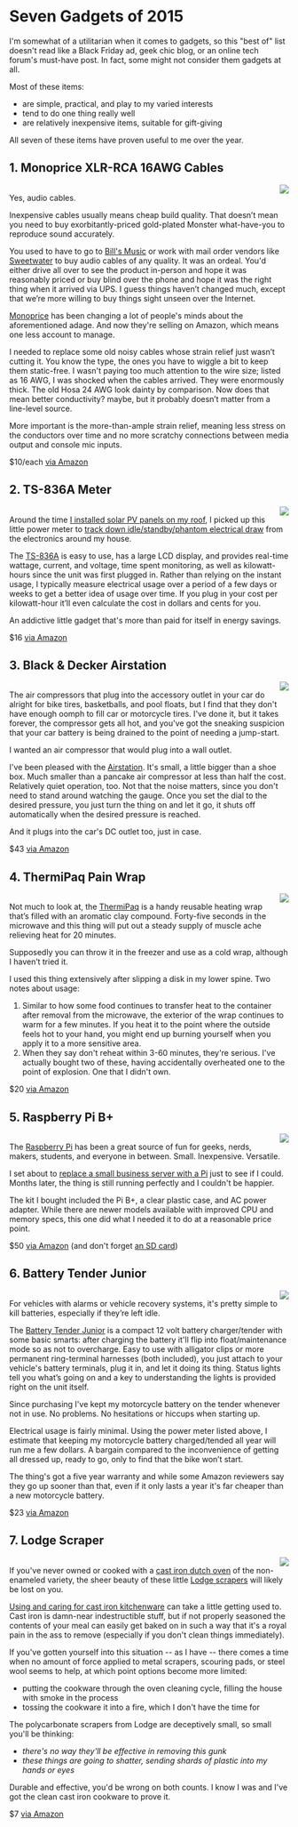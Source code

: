 <!-- title: Seven Gadgets of 2015 -->
<!-- categories: review -->
<!-- tags: gadgets,cables,audio,power -->
<!-- published: 2015-09-03T08:45:00-05:00 -->
<!-- updated: 2015-09-03T08:45:00-05:00 -->
<!-- summary: Seven simple, practical, and reasonably priced gadgets that have proven most useful. -->

# Seven Gadgets of 2015

I'm somewhat of a utilitarian when it comes to gadgets, so this "best of" list doesn't read like a Black Friday ad, geek chic blog, or an online tech forum's must-have post. In fact, some might not consider them gadgets at all.

Most of these items:

* are simple, practical, and play to my varied interests
* tend to do one thing really well
* are relatively inexpensive items, suitable for gift-giving

All seven of these items have proven useful to me over the year.

## 1. Monoprice XLR-RCA 16AWG Cables

<a href="http://www.amazon.com/gp/product/B001VLW398/ref=as_li_tl?ie=UTF8&camp=1789&creative=390957&creativeASIN=B001VLW398&linkCode=as2&tag=v2mdc-20&linkId=3WPJGE3HJDWF6LRP"><img align="right" border="0" src="https://ws-na.amazon-adsystem.com/widgets/q?_encoding=UTF8&ASIN=B001VLW398&Format=_SL160_&ID=AsinImage&MarketPlace=US&ServiceVersion=20070822&WS=1&tag=v2mdc-20" ></a><img src="https://ir-na.amazon-adsystem.com/e/ir?t=v2mdc-20&l=as2&o=1&a=B001VLW398" width="1" height="1" border="0" alt="" style="border:none !important; margin:0px !important;" />

Yes, audio cables.

Inexpensive cables usually means cheap build quality. That doesn’t mean you need to buy exorbitantly-priced gold-plated Monster what-have-you to reproduce sound accurately.

You used to have to go to [Bill's Music](http://www.billsmusic.com/) or work with mail order vendors like [Sweetwater](http://www.sweetwater.com/) to buy audio cables of any quality. It was an ordeal. You'd either drive all over to see the product in-person and hope it was reasonably priced or buy blind over the phone and hope it was the right thing when it arrived via UPS. I guess things haven’t changed much, except that we’re more willing to buy things sight unseen over the Internet.

[Monoprice](http://www.monoprice.com/) has been changing a lot of people's minds about the aforementioned adage. And now they're selling on Amazon, which means one less account to manage.

I needed to replace some old noisy cables whose strain relief just wasn’t cutting it. You know the type, the ones you have to wiggle a bit to keep them static-free. I wasn't paying too much attention to the wire size; listed as 16 AWG, I was shocked when the cables arrived. They were enormously thick. The old Hosa 24 AWG look dainty by comparison. Now does that mean better conductivity? maybe, but it probably doesn’t matter from a line-level source.

More important is the more-than-ample strain relief, meaning less stress on the conductors over time and no more scratchy connections between media output and console mic inputs.

$10/each [via Amazon](http://www.amazon.com/dp/B001VLW398/?tag=v2mdc-20)

## 2. TS-836A Meter

<a href="http://www.amazon.com/gp/product/B00E945SJG/ref=as_li_tl?ie=UTF8&camp=1789&creative=390957&creativeASIN=B00E945SJG&linkCode=as2&tag=v2mdc-20&linkId=H6QMBVABBATIZGDT"><img align="right" border="0" src="https://ws-na.amazon-adsystem.com/widgets/q?_encoding=UTF8&ASIN=B00E945SJG&Format=_SL160_&ID=AsinImage&MarketPlace=US&ServiceVersion=20070822&WS=1&tag=v2mdc-20" ></a><img src="https://ir-na.amazon-adsystem.com/e/ir?t=v2mdc-20&l=as2&o=1&a=B00E945SJG" width="1" height="1" border="0" alt="" style="border:none !important; margin:0px !important;" />

Around the time [I installed solar PV panels on my roof](/v2/solar/), I picked up this little power meter to [track down idle/standby/phantom electrical draw](/v2/2015/01/27/standby-consumption.html) from the electronics around my house.

The [TS-836A](http://www.amazon.com/dp/B00E945SJG/?tag=v2mdc-20) is easy to use, has a large LCD display, and provides real-time wattage, current, and voltage, time spent monitoring, as well as kilowatt-hours since the unit was first plugged in. Rather than relying on the instant usage, I typically measure electrical usage over a period of a few days or weeks to get a better idea of usage over time. If you plug in your cost per kilowatt-hour it’ll even calculate the cost in dollars and cents for you.

An addictive little gadget that's more than paid for itself in energy savings.

$16 [via Amazon](http://www.amazon.com/dp/B00E945SJG/?tag=v2mdc-20)

## 3. Black & Decker Airstation

<a href="http://www.amazon.com/gp/product/B000IE0YIQ/ref=as_li_tl?ie=UTF8&camp=1789&creative=390957&creativeASIN=B000IE0YIQ&linkCode=as2&tag=v2mdc-20&linkId=JVBDJVCKQ3HX5PIN"><img align="right" border="0" src="https://ws-na.amazon-adsystem.com/widgets/q?_encoding=UTF8&ASIN=B000IE0YIQ&Format=_SL160_&ID=AsinImage&MarketPlace=US&ServiceVersion=20070822&WS=1&tag=v2mdc-20" ></a><img src="https://ir-na.amazon-adsystem.com/e/ir?t=v2mdc-20&l=as2&o=1&a=B000IE0YIQ" width="1" height="1" border="0" alt="" style="border:none !important; margin:0px !important;" />

The air compressors that plug into the accessory outlet in your car do alright for bike tires, basketballs, and pool floats, but I find that they don't have enough oomph to fill car or motorcycle tires. I've done it, but it takes forever, the compressor gets all hot, and you've got the sneaking suspicion that your car battery is being drained to the point of needing a jump-start.

I wanted an air compressor that would plug into a wall outlet.

I've been pleased with the [Airstation](http://www.amazon.com/dp/B000IE0YIQ/?tag=v2mdc-20). It's small, a little bigger than a shoe box. Much smaller than a pancake air compressor at less than half the cost. Relatively quiet operation, too. Not that the noise matters, since you don't need to stand around watching the gauge. Once you set the dial to the desired pressure, you just turn the thing on and let it go, it shuts off automatically when the desired pressure is reached.

And it plugs into the car's DC outlet too, just in case.

$43 [via Amazon](http://www.amazon.com/dp/B000IE0YIQ/?tag=v2mdc-20)

## 4. ThermiPaq Pain Wrap

<a href="http://www.amazon.com/gp/product/B0089YXOSY/ref=as_li_tl?ie=UTF8&camp=1789&creative=390957&creativeASIN=B0089YXOSY&linkCode=as2&tag=v2mdc-20&linkId=ZE4EZSEL2CKMTO75"><img align="right" border="0" src="https://ws-na.amazon-adsystem.com/widgets/q?_encoding=UTF8&ASIN=B0089YXOSY&Format=_SL160_&ID=AsinImage&MarketPlace=US&ServiceVersion=20070822&WS=1&tag=v2mdc-20" ></a><img src="https://ir-na.amazon-adsystem.com/e/ir?t=v2mdc-20&l=as2&o=1&a=B0089YXOSY" width="1" height="1" border="0" alt="" style="border:none !important; margin:0px !important;" />

Not much to look at, the [ThermiPaq](http://www.amazon.com/dp/B0089YXOSY/?tag=v2mdc-20) is a handy reusable heating wrap that’s filled with an aromatic clay compound. Forty-five seconds in the microwave and this thing will put out a steady supply of muscle ache relieving heat for 20 minutes.

Supposedly you can throw it in the freezer and use as a cold wrap, although I haven’t tried it.

I used this thing extensively after slipping a disk in my lower spine. Two notes about usage:

1. Similar to how some food continues to transfer heat to the container after removal from the microwave, the exterior of the wrap continues to warm for a few minutes. If you heat it to the point where the outside feels hot to your hand, you might end up burning yourself when you apply it to a more sensitive area.
2. When they say don't reheat within 3-60 minutes, they're serious. I've actually bought two of these, having accidentally overheated one to the point of explosion. One that I didn't own.

$20 [via Amazon](http://www.amazon.com/dp/B0089YXOSY/?tag=v2mdc-20)

## 5. Raspberry Pi B+

<a href="http://www.amazon.com/gp/product/B00TFV5QTA/ref=as_li_tl?ie=UTF8&camp=1789&creative=390957&creativeASIN=B00TFV5QTA&linkCode=as2&tag=v2mdc-20&linkId=FAG362T6P2NF7GE7"><img align="right" border="0" src="https://ws-na.amazon-adsystem.com/widgets/q?_encoding=UTF8&ASIN=B00TFV5QTA&Format=_SL160_&ID=AsinImage&MarketPlace=US&ServiceVersion=20070822&WS=1&tag=v2mdc-20" ></a><img src="https://ir-na.amazon-adsystem.com/e/ir?t=v2mdc-20&l=as2&o=1&a=B00TFV5QTA" width="1" height="1" border="0" alt="" style="border:none !important; margin:0px !important;" />

The [Raspberry Pi](https://www.raspberrypi.org/) has been a great source of fun for geeks, nerds, makers, students, and everyone in between. Small. Inexpensive. Versatile.

I set about to [replace a small business server with a Pi](/v2/2015/02/07/asterisk-on-pi.html) just to see if I could. Months later, the thing is still running perfectly and I couldn't be happier.

The kit I bought included the Pi B+, a clear plastic case, and AC power adapter. While there are newer models available with improved CPU and memory specs, this one did what I needed it to do at a reasonable price point.

$50 [via Amazon](http://www.amazon.com/dp/B00LAA91R2/?tag=v2mdc-20) (and don't forget [an SD card](http://www.amazon.com/dp/B010Q57T02/?tag=v2mdc-20))

## 6. Battery Tender Junior

<a href="http://www.amazon.com/gp/product/B000CITK8S/ref=as_li_tl?ie=UTF8&camp=1789&creative=390957&creativeASIN=B000CITK8S&linkCode=as2&tag=v2mdc-20&linkId=NGR2MXBYDG4ZGV2U"><img align="right" border="0" src="https://ws-na.amazon-adsystem.com/widgets/q?_encoding=UTF8&ASIN=B000CITK8S&Format=_SL160_&ID=AsinImage&MarketPlace=US&ServiceVersion=20070822&WS=1&tag=v2mdc-20" ></a><img src="https://ir-na.amazon-adsystem.com/e/ir?t=v2mdc-20&l=as2&o=1&a=B000CITK8S" width="1" height="1" border="0" alt="" style="border:none !important; margin:0px !important;" />

For vehicles with alarms or vehicle recovery systems, it's pretty simple to kill batteries, especially if they’re left idle.

The [Battery Tender Junior](http://www.amazon.com/dp/B000CITK8S/?tag=v2mdc-20) is a compact 12 volt battery charger/tender with some basic smarts: after charging the battery it'll flip into float/maintenance mode so as not to overcharge. Easy to use with alligator clips or more permanent ring-terminal harnesses (both included), you just attach to your vehicle's battery terminals, plug it in, and let it doing its thing. Status lights tell you what’s going on and a key to understanding the lights is provided right on the unit itself.

Since purchasing I've kept my motorcycle battery on the tender whenever not in use. No problems. No hesitations or hiccups when starting up.

Electrical usage is fairly minimal. Using the power meter listed above, I estimate that keeping my motorcycle battery charged/tended all year will run me a few dollars. A bargain compared to the inconvenience of getting all dressed up, ready to go, only to find that the bike won’t start.

The thing's got a five year warranty and while some Amazon reviewers say they go up sooner than that, even if it only lasts a year it's far cheaper than a new motorcycle battery.

$23 [via Amazon](http://www.amazon.com/dp/B000CITK8S/?tag=v2mdc-20)

## 7. Lodge Scraper

<a href="http://www.amazon.com/gp/product/B0039UU9UO/ref=as_li_tl?ie=UTF8&camp=1789&creative=390957&creativeASIN=B0039UU9UO&linkCode=as2&tag=v2mdc-20&linkId=NGMGC724TRZVTMMH"><img align="right" border="0" src="https://ws-na.amazon-adsystem.com/widgets/q?_encoding=UTF8&ASIN=B0039UU9UO&Format=_SL160_&ID=AsinImage&MarketPlace=US&ServiceVersion=20070822&WS=1&tag=v2mdc-20" ></a><img src="https://ir-na.amazon-adsystem.com/e/ir?t=v2mdc-20&l=as2&o=1&a=B0039UU9UO" width="1" height="1" border="0" alt="" style="border:none !important; margin:0px !important;" />

If you've never owned or cooked with a [cast iron dutch oven](http://www.amazon.com/dp/B000SOM5XS/?tag=v2mdc-20) of the non-enameled variety, the sheer beauty of these little [Lodge scrapers](http://www.amazon.com/dp/B0039UU9UO/?tag=v2mdc-20) will likely be lost on you.

[Using and caring for cast iron kitchenware](https://www.lodgemfg.com/use-and-care/seasoned-cast-iron-use-and-care.asp) can take a little getting used to. Cast iron is damn-near indestructible stuff, but if not properly seasoned the contents of your meal can easily get baked on in such a way that it's a royal pain in the ass to remove (especially if you don't clean things immediately).

If you've gotten yourself into this situation -- as I have -- there comes a time when no amount of force applied to metal scrapers, scouring pads, or steel wool seems to help, at which point options become more limited:

* putting the cookware through the oven cleaning cycle, filling the house with smoke in the process
* tossing the cookware it into a fire, which I don't have the time for

The polycarbonate scrapers from Lodge are deceptively small, so small you'll be thinking:

* *there's no way they'll be effective in removing this gunk*
* *these things are going to shatter, sending shards of plastic into my hands or eyes*

Durable and effective, you'd be wrong on both counts. I know I was and I've got the clean cast iron cookware to prove it.

$7 [via Amazon](http://www.amazon.com/dp/B0039UU9UO/?tag=v2mdc-20)
